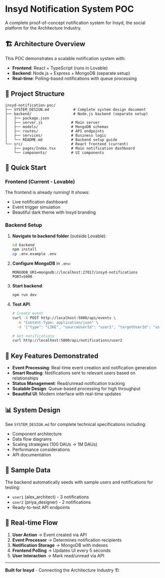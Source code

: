 # Insyd Notification System POC

A complete proof-of-concept notification system for Insyd, the social platform for the Architecture Industry.

## 🏗️ Architecture Overview

This POC demonstrates a scalable notification system with:
- **Frontend**: React + TypeScript (runs in Lovable)
- **Backend**: Node.js + Express + MongoDB (separate setup)
- **Real-time**: Polling-based notifications with queue processing

## 📁 Project Structure

```
insyd-notification-poc/
├── SYSTEM_DESIGN.md           # Complete system design document
├── backend/                   # Node.js backend (separate setup)
│   ├── package.json
│   ├── server.js             # Main server
│   ├── models/               # MongoDB schemas
│   ├── routes/               # API endpoints
│   ├── services/             # Business logic
│   └── README.md             # Backend setup guide
└── src/                      # React frontend (current)
    ├── pages/Index.tsx       # Main notification dashboard
    └── components/           # UI components
```

## 🚀 Quick Start

### Frontend (Current - Lovable)
The frontend is already running! It shows:
- Live notification dashboard
- Event trigger simulation  
- Beautiful dark theme with Insyd branding

### Backend Setup
1. **Navigate to backend folder** (outside Lovable):
   ```bash
   cd backend
   npm install
   cp .env.example .env
   ```

2. **Configure MongoDB** in `.env`:
   ```
   MONGODB_URI=mongodb://localhost:27017/insyd-notifications
   PORT=5000
   ```

3. **Start backend**:
   ```bash
   npm run dev
   ```

4. **Test API**:
   ```bash
   # Create event
   curl -X POST http://localhost:5000/api/events \
     -H "Content-Type: application/json" \
     -d '{"type": "LIKE", "sourceUserId": "user1", "targetUserId": "user2"}'
   
   # Get notifications  
   curl http://localhost:5000/api/notifications/user2
   ```

## 🎯 Key Features Demonstrated

- **Event Processing**: Real-time event creation and notification generation
- **Smart Routing**: Notifications sent to relevant users based on relationships
- **Status Management**: Read/unread notification tracking
- **Scalable Design**: Queue-based processing for high throughput
- **Beautiful UI**: Modern interface with real-time updates

## 📊 System Design

See `SYSTEM_DESIGN.md` for complete technical specifications including:
- Component architecture
- Data flow diagrams  
- Scaling strategies (100 DAUs → 1M DAUs)
- Performance considerations
- API documentation

## 🧪 Sample Data

The backend automatically seeds with sample users and notifications for testing:
- `user1` (alex_architect) - 3 notifications
- `user2` (priya_designer) - 2 notifications  
- Ready-to-test API endpoints

## 🔄 Real-time Flow

1. **User Action** → Event created via API
2. **Event Processor** → Determines notification recipients  
3. **Notification Storage** → MongoDB with indexes
4. **Frontend Polling** → Updates UI every 5 seconds
5. **User Interaction** → Mark read/unread via API

---

**Built for Insyd** - Connecting the Architecture Industry 🏗️